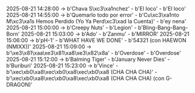 2025-08-21 14:28:00 -> b'Chava S\xc3\xa1nchez' - b'El loco' - b'El loco'
2025-08-21 14:55:00 -> b'Quemarlo todo por error' - b'Cu\xc3\xa1nto M\xc3\xa1s Hemos Perdido (Yo Ya Perd\xc3\xad la Cuenta)' - b'ey nena'
2025-08-21 15:00:00 -> b'Creepy Nuts' - b'Legion' - b'Bling-Bang-Bang-Born'
2025-08-21 15:03:00 -> b'Ado' - b'Zanmu' - b'MIRROR'
2025-08-21 15:06:00 -> b'pH-1' - b'WHAT HAVE WE DONE' - b'54321 (con HAEWON (NMIXX))'
2025-08-21 15:09:00 -> b'\xe3\x81\xaa\xe3\x81\xa8\xe3\x82\x8a' - b'Overdose' - b'Overdose'
2025-08-21 15:12:00 -> b'Balming Tiger' - b'January Never Dies' - b'Buriburi'
2025-08-21 15:23:00 -> b'Vince' - b'\xec\xb0\xa8\xec\xb0\xa8\xec\xb0\xa8 (CHA CHA CHA)' - b'\xec\xb0\xa8\xec\xb0\xa8\xec\xb0\xa8 (CHA CHA CHA) (con G-DRAGON)'
